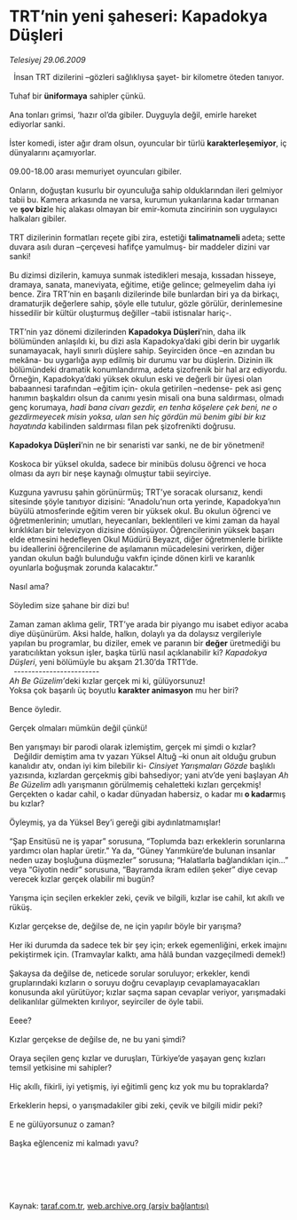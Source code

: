 # TRT’nin yeni şaheseri: Kapadokya Düşleri

*Telesiyej 29.06.2009*

<div class="taraf_structure_2col_1zq">
<div class="margen_n">



 <p>  İnsan TRT dizilerini –gözleri sağlıklıysa şayet- bir kilometre öteden tanıyor. <br/><br/>Tuhaf bir <b>üniformaya</b> sahipler çünkü.<br/><br/>Ana tonları grimsi, ‘hazır ol’da gibiler. Duyguyla değil, emirle hareket ediyorlar sanki. <br/><br/>İster komedi, ister ağır dram olsun, oyuncular bir türlü <b>karakterleşemiyor</b>, iç dünyalarını açamıyorlar. <br/><br/>09.00-18.00 arası memuriyet oyuncuları gibiler.<br/><br/>Onların, doğuştan kusurlu bir oyunculuğa sahip olduklarından ileri gelmiyor tabii bu. Kamera arkasında ne varsa, kurumun yukarılarına kadar tırmanan ve <b>şov biz</b>le hiç alakası olmayan bir emir-komuta zincirinin son uygulayıcı halkaları gibiler.<br/><br/>TRT dizilerinin formatları reçete gibi zira, estetiği <b>talimatnameli </b>adeta; sette duvara asılı duran –çerçevesi hafifçe yamulmuş- bir maddeler dizini var sanki!<br/><br/>Bu dizimsi dizilerin, kamuya sunmak istedikleri mesaja, kıssadan hisseye, dramaya, sanata, maneviyata, eğitime, etiğe gelince; gelmeyelim daha iyi bence. Zira TRT’nin en başarılı dizilerinde bile bunlardan biri ya da birkaçı, dramaturjik değerlere sahip, şöyle elle tutulur, gözle görülür, derinlemesine hissedilir bir kültür oluşturmuş değiller –tabii istisnalar hariç-.<br/><br/>TRT’nin yaz dönemi dizilerinden <b>Kapadokya Düşleri</b>’nin, daha ilk bölümünden anlaşıldı ki, bu dizi asla Kapadokya’daki gibi derin bir uygarlık sunamayacak, hayli sınırlı düşlere sahip. Seyirciden önce –en azından bu mekâna- bu uygarlığa ayıp edilmiş bir durumu var bu düşlerin. Dizinin ilk bölümündeki dramatik konumlandırma, adeta şizofrenik bir hal arz ediyordu. Örneğin, Kapadokya’daki yüksek okulun eski ve değerli bir üyesi olan babaannesi tarafından –eğitim için- okula getirilen –nedense- pek asi genç hanımın başkaldırı olsun da canımı yesin misali ona buna saldırması, olmadı genç korumaya,<i> hadi bana civarı gezdir, en tenha köşelere çek beni, ne o gezdirmeyecek misin yoksa, ulan sen hiç gördün mü benim gibi bir kız hayatında </i>kabilinden saldırması filan pek şizofrenikti doğrusu.<br/><br/><b>Kapadokya Düşleri</b>’nin ne bir senaristi var sanki, ne de bir yönetmeni! <br/><br/>Koskoca bir yüksel okulda, sadece bir minibüs dolusu öğrenci ve hoca olması da ayrı bir neşe kaynağı olmuştur tabii seyirciye. <br/><br/>Kuzguna yavrusu şahin görünürmüş; TRT’ye soracak olursanız, kendi sitesinde şöyle tanıtıyor dizisini: “Anadolu’nun orta yerinde, Kapadokya’nın büyülü atmosferinde eğitim veren bir yüksek okul. Bu okulun öğrenci ve öğretmenlerinin; umutları, heyecanları, beklentileri ve kimi zaman da hayal kırıklıkları bir televizyon dizisine dönüşüyor. Öğrencilerinin yüksek başarı elde etmesini hedefleyen Okul Müdürü Beyazıt, diğer öğretmenlerle birlikte bu ideallerini öğrencilerine de aşılamanın mücadelesini verirken, diğer yandan okulun bağlı bulunduğu vakfın içinde dönen kirli ve karanlık oyunlarla boğuşmak zorunda kalacaktır.” <br/><br/>Nasıl ama?<br/><br/>Söyledim size şahane bir dizi bu!<br/><br/>Zaman zaman aklıma gelir, TRT’ye arada bir piyango mu isabet ediyor acaba diye düşünürüm. Aksi halde, halkın, dolaylı ya da dolaysız vergileriyle yapılan bu programlar, bu diziler, emek ve paranın bir <b>değer</b> üretmediği bu yaratıcılıktan yoksun işler, başka türlü nasıl açıklanabilir ki? <i>Kapadokya Düşleri</i>, yeni bölümüyle bu akşam 21.30’da TRT1’de. <br/>  ------------------------  <br/><i>Ah Be Güzelim’</i>deki kızlar gerçek mi ki, gülüyorsunuz!  <br/>Yoksa çok başarılı üç boyutlu <b>karakter animasyon</b> mu her biri?<br/><br/>Bence öyledir.<br/><br/>Gerçek olmaları mümkün değil çünkü! <br/><br/>Ben yarışmayı bir parodi olarak izlemiştim, gerçek mi şimdi o kızlar?<br/>  Değildir demiştim ama tv yazarı Yüksel Altuğ –ki onun ait olduğu grubun kanalıdır atv, ondan iyi kim bilebilir ki- <i>Cinsiyet Yarışmaları Gözde</i> başlıklı yazısında, kızlardan gerçekmiş gibi bahsediyor; yani atv’de yeni başlayan <i>Ah Be Güzelim </i>adlı yarışmanın görülmemiş cehaletteki kızları gerçekmiş! Gerçekten o kadar cahil, o kadar dünyadan habersiz, o kadar mı<b> o kadar</b>mış<b> </b>bu kızlar?<br/><br/>Öyleymiş, ya da Yüksel Bey’i gereği gibi aydınlatmamışlar!<br/><br/>“Şap Ensitüsü ne iş yapar” sorusuna, “Toplumda bazı erkeklerin sorunlarına yardımcı olan haplar üretir.” Ya da, “Güney Yarımküre’de bulunan insanlar neden uzay boşluğuna düşmezler” sorusuna; “Halatlarla bağlandıkları için...” veya “Giyotin nedir” sorusuna, “Bayramda ikram edilen şeker” diye cevap verecek kızlar gerçek olabilir mi bugün?<br/><br/>Yarışma için seçilen erkekler zeki, çevik ve bilgili, kızlar ise cahil, kıt akıllı ve rüküş. <br/><br/>Kızlar gerçekse de, değilse de, ne için yapılır böyle bir yarışma? <br/><br/>Her iki durumda da sadece tek bir şey için; erkek egemenliğini, erkek imajını pekiştirmek için. (Tramvaylar kalktı, ama hâlâ bundan vazgeçilmedi demek!)<br/><br/>Şakaysa da değilse de, neticede sorular soruluyor; erkekler, kendi gruplarındaki kızların o soruyu doğru cevaplayıp cevaplamayacakları konusunda akıl yürütüyor; kızlar saçma sapan cevaplar veriyor, yarışmadaki delikanlılar gülmekten kırılıyor, seyirciler de öyle tabii.<br/><br/>Eeee?<br/><br/>Kızlar gerçekse de değilse de, ne bu yani şimdi?<br/><br/>Oraya seçilen genç kızlar ve duruşları, Türkiye’de yaşayan genç kızları temsil yetkisine mi sahipler? <br/><br/>Hiç akıllı, fikirli, iyi yetişmiş, iyi eğitimli genç kız yok mu bu topraklarda?<br/><br/>Erkeklerin hepsi, o yarışmadakiler gibi zeki, çevik ve bilgili midir peki?<br/><br/>E ne gülüyorsunuz o zaman?<br/><br/>Başka eğlenceniz mi kalmadı yavu?</p>
<br/>
<br/>
<br/>



<br/>


<div id="taraf_not">
</div>

</div>


</div>

Kaynak: [taraf.com.tr](http://www.taraf.com.tr:80/makale/6295.htm), [web.archive.org (arşiv bağlantısı)](http://web.archive.org/web/20090909054750/http://www.taraf.com.tr:80/makale/6295.htm)
